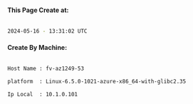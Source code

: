 
   
#### This Page Create at:

```bash

2024-05-16 - 13:31:02 UTC

```

#### Create By Machine:

```bash

Host Name : fv-az1249-53

platform  : Linux-6.5.0-1021-azure-x86_64-with-glibc2.35

Ip Local  : 10.1.0.101

```

